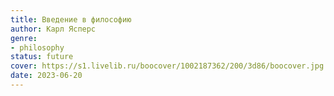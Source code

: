 ```yaml
---
title: Введение в философию
author: Карл Ясперс
genre:
- philosophy
status: future
cover: https://s1.livelib.ru/boocover/1002187362/200/3d86/boocover.jpg
date: 2023-06-20
---
```


